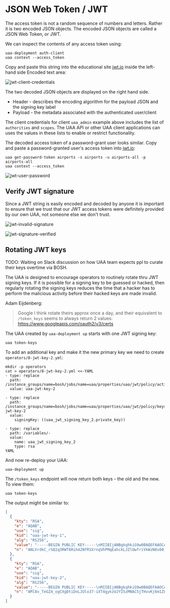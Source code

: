 # JSON Web Token / JWT

The access token is not a random sequence of numbers and letters. Rather it is two encoded JSON objects. The encoded JSON objects are called a JSON Web Token, or JWT.

We can inspect the contents of any access token using:

```text
uaa-deployment auth-client
uaa context --access_token
```

Copy and paste this string into the educational site [jwt.io](https://jwt.io) inside the left-hand side Encoded text area:

![jwt-client-credentials](images/jwt-client-credentials.png)

The two decoded JSON objects are displayed on the right hand side.

* Header - describes the encoding algorithm for the payload JSON and the signing key label
* Payload - the metadata associated with the authenticated user/client

The client credentials for client `uaa_admin` example above includes the list of `authorities` and `scopes`. The UAA API or other UAA client applications can uses the values in these lists to enable or restrict functionality.

The decoded access token of a password-grant user looks similar. Copy and paste a password-granted user's access token into [jwt.io](https://jwt.io):

```text
uaa get-password-token airports -s airports -u airports-all -p airports-all
uaa context --access_token
```

![jwt-user-password](images/jwt-user-password.png)

## Verify JWT signature

Since a JWT string is easily encoded and decoded by anyone it is important to ensure that we trust that our JWT access tokens were definitely provided by our own UAA, not someone else we don't trust.

![jwt-invalid-signature](images/jwt-invalid-signature.png)

![jwt-signature-verified](images/jwt-signature-verified.png)

## Rotating JWT keys

TODO: Waiting on Slack discussion on how UAA team expects ppl to curate their keys overtime via BOSH.

The UAA is designed to encourage operators to routinely rotate thru JWT signing keys. If it is possible for a signing key to be guessed or hacked, then regularly rotating the signing keys reduces the time that a hacker has to perform the malicious activity before their hacked keys are made invalid.

Adam Eijdenberg:

> Google I think rotate theirs approx once a day, and their equivalent to `/token_keys` seems to always return 2 values: https://www.googleapis.com/oauth2/v3/certs

The UAA created by `uaa-deployment up` starts with one JWT signing key:

```text
uaa token-keys
```

To add an additional key and make it the new primary key we need to create `operators/8-jwt-key-2.yml`:

```text
mkdir -p operators
cat > operators/8-jwt-key-2.yml <<-YAML
- type: replace
  path: /instance_groups/name=bosh/jobs/name=uaa/properties/uaa/jwt/policy/active_key_id
  value: uaa-jwt-key-2

- type: replace
  path: /instance_groups/name=bosh/jobs/name=uaa/properties/uaa/jwt/policy/keys/uaa-jwt-key-2
  value:
    signingKey: ((uaa_jwt_signing_key_2.private_key))

- type: replace
  path: /variables/-
  value:
    name: uaa_jwt_signing_key_2
    type: rsa
YAML
```

And now re-deploy your UAA:

```text
uaa-deployment up
```

The `/token_keys` endpoint will now return both keys - the old and the new. To view them:

```text
uaa token-keys
```

The output might be similar to:

```json
[
  {
    "kty": "RSA",
    "e": "AQAB",
    "use": "sig",
    "kid": "uaa-jwt-key-1",
    "alg": "RS256",
    "value": "-----BEGIN PUBLIC KEY-----\nMIIBIjANBgkqhkiG9w0BAQEFAAOCAQ8AMIIBCgKCAQEA0tWt2QL+tJDardFZPpGK\nHjY19FJeuepWE8yoRqFyQslmVTB+uJWRbM3SzTT+IFY2QqS9Jbg2VPU0+zLTlPf+\ng3oIGD/lCqlKwIa9lIF9tQWivCz08dL4PIsFTtPU9EhRtm0CzKx1pZWwzCuGT/vv\ns/9LNh5BhJyEt/QSHPHnl1bN6SarvK5RW5qq827ExWsXsdx2zqYghMnlfWqSD3L/\nHcwS+JBUAgG9swYkjg1djxlU8IBoeV1YR65Cs3E/pgxtoap7mLlEx+HZYEM0Qtfm\nfWbm+iTDSa/YXu8pUQcP7QDEzR06EHhgxKwT7NKYf75quTYjeeD7+cIRbKpGUTTj\nJwIDAQAB\n-----END PUBLIC KEY-----",
    "n": "ANLVrdkC_rSQ2q3RWT6Rih42NfRSXrnqVhPMqEahckLJZlUwfriVkWzN0s00_iBWNkKkvSW4NlT1NPsy05T3_oN6CBg_5QqpSsCGvZSBfbUForws9PHS-DyLBU7T1PRIUbZtAsysdaWVsMwrhk_777P_SzYeQYSchLf0Ehzx55dWzekmq7yuUVuaqvNuxMVrF7Hcds6mIITJ5X1qkg9y_x3MEviQVAIBvbMGJI4NXY8ZVPCAaHldWEeuQrNxP6YMbaGqe5i5RMfh2WBDNELX5n1m5vokw0mv2F7vKVEHD-0AxM0dOhB4YMSsE-zSmH--ark2I3ng-_nCEWyqRlE04yc"
  },
  {
    "kty": "RSA",
    "e": "AQAB",
    "use": "sig",
    "kid": "uaa-jwt-key-2",
    "alg": "RS256",
    "value": "-----BEGIN PUBLIC KEY-----\nMIIBIjANBgkqhkiG9w0BAQEFAAOCAQ8AMIIBCgKCAQEAyXy/9N4Znj+iAJeAO2IO\ncslSWjfv6JdPiDKTNQlgjnMw0ALmNMe+8qPqbVnxkN/djoS8Aqy48+6ghvs5wwR0\nXAMWZ4p9YYM5D1UJPA7DdSr/wcZeth+ZgQ/fdfxnhaJBipXVIRuDvYA/1ffCY3Nl\nAcyUfPgqFVr1N18yjBr3PvuOmqRQSCH+U8/Jq2fXbOtzemEBGcduYqX/uS4ao12i\n/gb5Bx1TJBJpBkLpknQ6wj0x4ZIfJKreiSfB+ryjdQyYKSZlFaSW0PZSmc7n2k+8\nELOlgCD35rTZdjBA5lmVzIUNdBZGR4kBsUQEMZbYs5Zrd05ma4qgtEQmn4LuX1nt\nfwIDAQAB\n-----END PUBLIC KEY-----",
    "n": "AMl8v_TeGZ4_ogCXgDtiDnLJUlo37-iXT4gykzUJYI5zMNAC5jTHvvKj6m1Z8ZDf3Y6EvAKsuPPuoIb7OcMEdFwDFmeKfWGDOQ9VCTwOw3Uq_8HGXrYfmYEP33X8Z4WiQYqV1SEbg72AP9X3wmNzZQHMlHz4KhVa9TdfMowa9z77jpqkUEgh_lPPyatn12zrc3phARnHbmKl_7kuGqNdov4G-QcdUyQSaQZC6ZJ0OsI9MeGSHySq3oknwfq8o3UMmCkmZRWkltD2UpnO59pPvBCzpYAg9-a02XYwQOZZlcyFDXQWRkeJAbFEBDGW2LOWa3dOZmuKoLREJp-C7l9Z7X8"
  }
]
```
